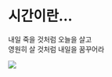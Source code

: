 <!DOCTYPE html>
<html lang="ko">
  <head>
    <meta charset="UTF-8">
    <title>염철중(20160660)의 HTML 문서</title>
  </head>
  <body>
     <h1>시간이란...</h1>
     <p>
       내일 죽을 것처럼 오늘을 살고<br>
       영원히 살 것처럼 내일을 꿈꾸어라
     </p>
     <img src="https://picsum.photos/200">
  </body>
</html>
